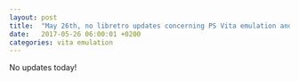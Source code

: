 ```yaml
---
layout: post
title:  "May 26th, no libretro updates concerning PS Vita emulation and emulators"
date:   2017-05-26 06:00:01 +0200
categories: vita emulation
---
```


No updates today!
